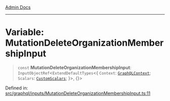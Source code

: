 [Admin Docs](/)

***

# Variable: MutationDeleteOrganizationMembershipInput

> `const` **MutationDeleteOrganizationMembershipInput**: `InputObjectRef`\<`ExtendDefaultTypes`\<\{ `Context`: [`GraphQLContext`](../../../context/type-aliases/GraphQLContext.md); `Scalars`: [`CustomScalars`](../../../scalars/type-aliases/CustomScalars.md); \}\>, \{\}\>

Defined in: [src/graphql/inputs/MutationDeleteOrganizationMembershipInput.ts:11](https://github.com/PalisadoesFoundation/talawa-api/blob/5c2e90552414053c7e52a1a2621c3724f43bf6ad/src/graphql/inputs/MutationDeleteOrganizationMembershipInput.ts#L11)
